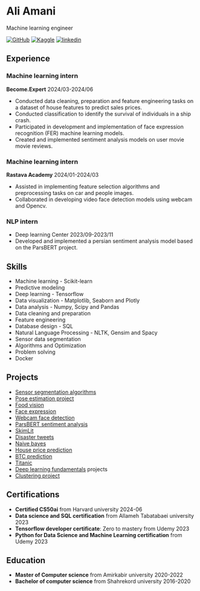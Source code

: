 # Ali Amani

Machine learning engineer

[![GitHub](https://img.shields.io/badge/github-%23121011.svg?style=for-the-badge&logo=github&logoColor=white)](https://github.com/MrAliAmani)
[![Kaggle](https://img.shields.io/badge/Kaggle-035a7d?style=for-the-badge&logo=kaggle&logoColor=white)](https://www.kaggle.com/mraliamani)
[![linkedin](https://img.shields.io/badge/linkedin-0A66C2?style=for-the-badge&logo=linkedin&logoColor=white)](https://www.linkedin.com/in/aliamani)

## Experience

### Machine learning intern

**Become.Expert** 2024/03-2024/06

* Conducted data cleaning, preparation and feature engineering tasks on a dataset of house features to predict sales prices.
* Conducted classification to identify the survival of individuals in a ship crash.
* Participated in development and implementation of face expression recognition (FER) machine learning models.
* Created and implemented sentiment analysis models on user movie movie reviews.

### Machine learning intern

**Rastava Academy** 2024/01-2024/03

* Assisted in implementing feature selection algorithms and preprocessing tasks on car and people images.
* Collaborated in developing video face detection models using webcam and Opencv.

### NLP intern

* Deep learning Center 2023/09-2023/11
* Developed and implemented a persian sentiment analysis model based on the ParsBERT project.

## Skills

* Machine learning - Scikit-learn
* Predictive modeling
* Deep learning - Tensorflow
* Data visualization - Matplotlib, Seaborn and Plotly
* Data analysis - Numpy, Scipy and Pandas
* Data cleaning and preparation
* Feature engineering
* Database design - SQL
* Natural Language Processing - NLTK, Gensim and Spacy
* Sensor data segmentation
* Algorithms and Optimization
* Problem solving
* Docker

## Projects

* [Sensor segmentation algorithms](https://github.com/MrAliAmani/SensorSegmentation)
* [Pose estimation project](https://github.com/MrAliAmani/PoseEstimation)
* [Food vision](https://github.com/MrAliAmani/FoodVision)
* [Face expression](https://www.kaggle.com/code/mraliamani/fer2013)
* [Webcam face detection](https://github.com/MrAliAmani/WebcamFaceDetection)
* [ParsBERT sentiment analysis](https://github.com/MrAliAmani/ParsBERT-Sentiment-Analysis)
* [SkimLit](https://github.com/MrAliAmani/SkimLit)
* [Disaster tweets](https://github.com/MrAliAmani/DisasterTweets)
* [Naive bayes](https://www.kaggle.com/code/mraliamani/naive-bayes)
* [House price prediction](https://github.com/MrAliAmani/BTC-prediction)
* [BTC prediction](https://www.kaggle.com/code/mraliamani/house-price)
* [Titanic](https://github.com/MrAliAmani/Titanic)
* [Deep learning fundamentals](https://github.com/MrAliAmani/deeplearning_fundamentals) projects
* [Clustering project](https://www.kaggle.com/code/mraliamani/tabular-clustering)

## Certifications

* **Certified CS50ai** from Harvard university 2024-06
* **Data science and SQL certification** from Allameh Tabatabaei university 2023
* **Tensorflow developer certificate**: Zero to mastery from Udemy 2023
* **Python for Data Science and Machine Learning certification** from Udemy 2023

## Education

* **Master of Computer science** from Amirkabir university 2020-2022
* **Bachelor of computer science** from Shahrekord university 2016-2020
